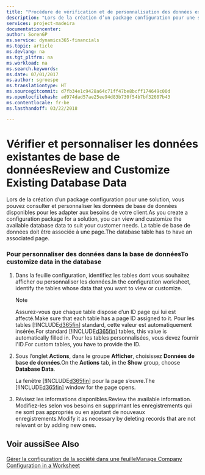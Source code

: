 ```yaml
---
title: "Procédure de vérification et de personnalisation des données existantes de base de données | Microsoft Docs"
description: "Lors de la création d’un package configuration pour une solution, vous pouvez consulter et personnaliser les données de base de données disponibles pour les adapter aux besoins de votre client. La table de base de données doit être associée à une page."
services: project-madeira
documentationcenter: 
author: SorenGP
ms.service: dynamics365-financials
ms.topic: article
ms.devlang: na
ms.tgt_pltfrm: na
ms.workload: na
ms.search.keywords: 
ms.date: 07/01/2017
ms.author: sgroespe
ms.translationtype: HT
ms.sourcegitcommit: d7fb34e1c9428a64c71ff47be8bcff174649c00d
ms.openlocfilehash: ad974dad57ae25ee94d83b730f54b7bf32607b43
ms.contentlocale: fr-be
ms.lasthandoff: 03/22/2018

---
```

# <a name="review-and-customize-existing-database-data"></a><span data-ttu-id="5126f-104">Vérifier et personnaliser les données existantes de base de données</span><span class="sxs-lookup"><span data-stu-id="5126f-104">Review and Customize Existing Database Data</span></span>
<span data-ttu-id="5126f-105">Lors de la création d’un package configuration pour une solution, vous pouvez consulter et personnaliser les données de base de données disponibles pour les adapter aux besoins de votre client.</span><span class="sxs-lookup"><span data-stu-id="5126f-105">As you create a configuration package for a solution, you can view and customize the available database data to suit your customer needs.</span></span> <span data-ttu-id="5126f-106">La table de base de données doit être associée à une page.</span><span class="sxs-lookup"><span data-stu-id="5126f-106">The database table has to have an associated page.</span></span>  

### <a name="to-customize-data-in-the-database"></a><span data-ttu-id="5126f-107">Pour personnaliser des données dans la base de données</span><span class="sxs-lookup"><span data-stu-id="5126f-107">To customize data in the database</span></span>  

1.  <span data-ttu-id="5126f-108">Dans la feuille configuration, identifiez les tables dont vous souhaitez afficher ou personnaliser les données.</span><span class="sxs-lookup"><span data-stu-id="5126f-108">In the configuration worksheet, identify the tables whose data that you want to view or customize.</span></span>  

    > [!NOTE]  
    >  <span data-ttu-id="5126f-109">Assurez-vous que chaque table dispose d’un ID page qui lui est affecté.</span><span class="sxs-lookup"><span data-stu-id="5126f-109">Make sure that each table has a page ID assigned to it.</span></span> <span data-ttu-id="5126f-110">Pour les tables [!INCLUDE[d365fin](includes/d365fin_md.md)] standard, cette valeur est automatiquement insérée.</span><span class="sxs-lookup"><span data-stu-id="5126f-110">For standard [!INCLUDE[d365fin](includes/d365fin_md.md)] tables, this value is automatically filled in.</span></span> <span data-ttu-id="5126f-111">Pour les tables personnalisées, vous devez fournir l'ID.</span><span class="sxs-lookup"><span data-stu-id="5126f-111">For custom tables, you have to provide the ID.</span></span>  

2.  <span data-ttu-id="5126f-112">Sous l’onglet **Actions**, dans le groupe **Afficher**, choisissez **Données de base de données**.</span><span class="sxs-lookup"><span data-stu-id="5126f-112">On the **Actions** tab, in the **Show** group, choose **Database Data**.</span></span>  

     <span data-ttu-id="5126f-113">La fenêtre [!INCLUDE[d365fin](includes/d365fin_md.md)] pour la page s’ouvre.</span><span class="sxs-lookup"><span data-stu-id="5126f-113">The [!INCLUDE[d365fin](includes/d365fin_md.md)] window for the page opens.</span></span>  

3.  <span data-ttu-id="5126f-114">Révisez les informations disponibles.</span><span class="sxs-lookup"><span data-stu-id="5126f-114">Review the available information.</span></span> <span data-ttu-id="5126f-115">Modifiez-les selon vos besoins en supprimant les enregistrements qui ne sont pas appropriés ou en ajoutant de nouveaux enregistrements.</span><span class="sxs-lookup"><span data-stu-id="5126f-115">Modify it as necessary by deleting records that are not relevant or by adding new ones.</span></span>  

## <a name="see-also"></a><span data-ttu-id="5126f-116">Voir aussi</span><span class="sxs-lookup"><span data-stu-id="5126f-116">See Also</span></span>  
 [<span data-ttu-id="5126f-117">Gérer la configuration de la société dans une feuille</span><span class="sxs-lookup"><span data-stu-id="5126f-117">Manage Company Configuration in a Worksheet</span></span>](admin-how-to-manage-company-configuration-in-a-worksheet.md)

